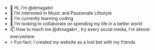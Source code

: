 - 👋 Hi, I’m @dimagabri
- 👀 I’m interested in Music and Passionate Lifestyle  
- 🌱 I’m currently learning coding
- 💞️ I’m looking to collaborate on spending my life in a better world
- 📫 How to reach me @dimagabri , try every social media, I'm almost everywhere
- ⚡ Fun fact: I created my website as a lost bet with my friends

<!---
dimagabri/dimagabri is a ✨ special ✨ repository because its `README.md` (this file) appears on your GitHub profile.
You can click the Preview link to take a look at your changes.
--->
